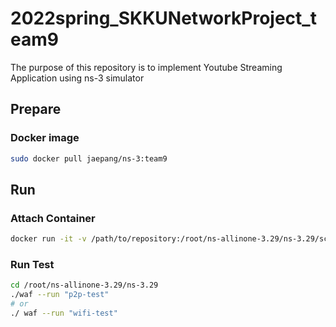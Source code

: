 # 2022spring_SKKUNetworkProject_team9
The purpose of this repository is to implement Youtube Streaming Application using ns-3 simulator

## Prepare

### Docker image
```sh
sudo docker pull jaepang/ns-3:team9
```

## Run

### Attach Container
```sh
docker run -it -v /path/to/repository:/root/ns-allinone-3.29/ns-3.29/scratch team9/ns-3:base bash
```

### Run Test
```sh
cd /root/ns-allinone-3.29/ns-3.29
./waf --run "p2p-test"
# or
./ waf --run "wifi-test"
```
